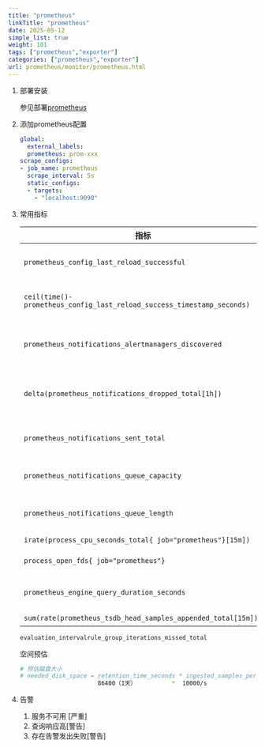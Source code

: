 ```yaml
---
title: "prometheus"
linkTitle: "prometheus"
date: 2025-05-12
simple_list: true
weight: 101
tags: ["prometheus","exporter"]
categories: ["prometheus","exporter"]
url: prometheus/monitor/prometheus.html
---
```


1. 部署安装

   参见部署[prometheus](zh-cn/安装promethues)

2. 添加prometheus配置
   
   ```yaml
   global:
     external_labels:
     prometheus: prom-xxx
   scrape_configs:
   - job_name: prometheus
     scrape_interval: 5s
     static_configs:
     - targets:
       - "localhost:9090"
   ```
   
3. 常用指标
   
      
   
      | 指标                                                         | 释义                                         | 指标类型 |
      | ------------------------------------------------------------ | -------------------------------------------- | -------- |
      | `prometheus_config_last_reload_successful`                   | 最后重启是否成功 1 表示成功 0表示失败        |          |
      | `ceil(time()-prometheus_config_last_reload_success_timestamp_seconds)` | 最后成功重启的距离现在过去了多少秒           |          |
      | `prometheus_notifications_alertmanagers_discovered`          | 发现alertmanager并处于活跃状态               |          |
      | `delta(prometheus_notifications_dropped_total[1h])`          | 由于发生错误而导致发送到alert 失败的告警数量 |          |
      | `prometheus_notifications_sent_total`                        | 自最后一次启动发送了多少条告警通知           |          |
      | `prometheus_notifications_queue_capacity`                    | prometheus 处理告警队列的配额                |          |
      | `prometheus_notifications_queue_length`                      | 有多少条告警位于当前队列中                   |          |
      | `irate(process_cpu_seconds_total{ job="prometheus"}[15m])`   | cpu 使用时长                                 |          |
      | `process_open_fds{ job="prometheus"}`                        | 已打开文件描述符数量                         |          |
      | `prometheus_engine_query_duration_seconds`                   | prometheus 引擎查询响应时长                  | summary  |
      | `sum(rate(prometheus_tsdb_head_samples_appended_total[15m]))` | 指标采集率                                   |          |
      
      ```bash
      evaluation_intervalrule_group_iterations_missed_total
      ```
      
      
      
      空间预估
      
      ```bash
      # 预估磁盘大小
      # needed_disk_space = retention_time_seconds * ingested_samples_per_second * bytes_per_sample
      						86400（1天）		   *  10000/s  					 * 2byte
      ```
      
4. 告警

      1. 服务不可用 [严重]
      2. 查询响应高[警告]
      3. 存在告警发出失败[警告]

      
